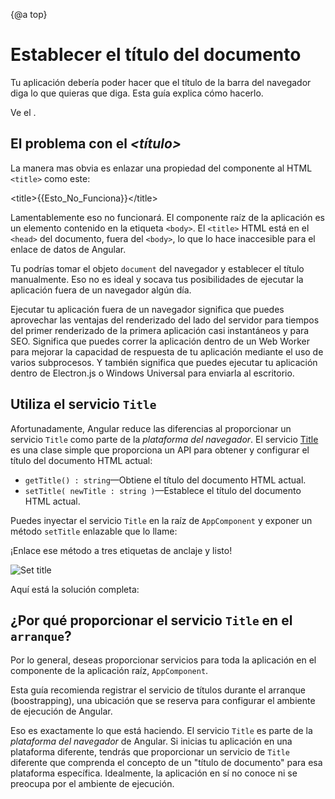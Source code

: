 {@a top}

# Establecer el título del documento

Tu aplicación debería poder hacer que el título de la barra del navegador diga lo que quieras que diga.
Esta guía explica cómo hacerlo.

Ve el <live-example name="set-document-title"></live-example>.

## El problema con el *&lt;título&gt;*

La manera mas obvia es enlazar una propiedad del componente al HTML `<title>` como este:

<code-example format=''>
  &lt;title&gt;{{Esto_No_Funciona}}&lt;/title&gt;
</code-example>

Lamentablemente eso no funcionará. El componente raíz de la aplicación es un elemento contenido en la etiqueta `<body>`. El `<title>` HTML está en el `<head>` del documento, fuera del `<body>`, lo que lo hace inaccesible para el enlace de datos de Angular.

Tu podrías tomar el objeto `document` del navegador y establecer el título manualmente.
Eso no es ideal y socava tus posibilidades de ejecutar la aplicación fuera de un navegador algún día.

<div class="alert is-helpful">

  Ejecutar tu aplicación fuera de un navegador significa que puedes aprovechar las ventajas del renderizado del lado del servidor
  para tiempos del primer renderizado de la primera aplicación casi instantáneos y para SEO. Significa que puedes correr la aplicación
  dentro de un Web Worker para mejorar la capacidad de respuesta de tu aplicación mediante el uso de varios subprocesos. Y también
  significa que puedes ejecutar tu aplicación dentro de Electron.js o Windows Universal para enviarla al escritorio.

</div>

## Utiliza el servicio `Title`

Afortunadamente, Angular reduce las diferencias al proporcionar un servicio `Title` como parte de la *plataforma del navegador*.
El servicio [Title](api/platform-browser/Title) es una clase simple que proporciona un API
para obtener y configurar el título del documento HTML actual:

* `getTitle() : string`&mdash;Obtiene el título del documento HTML actual.
* `setTitle( newTitle : string )`&mdash;Establece el título del documento HTML actual.

Puedes inyectar el servicio `Title` en la raíz de `AppComponent` y exponer un método `setTitle` enlazable que lo llame:

<code-example path="set-document-title/src/app/app.component.ts" region="class" header="src/app/app.component.ts (class)"></code-example>

¡Enlace ese método a tres etiquetas de anclaje y listo!

<div class="lightbox">
  <img src="generated/images/guide/set-document-title/set-title-anim.gif" alt="Set title">
</div>

Aquí está la solución completa:

<code-tabs>
  <code-pane header="src/main.ts" path="set-document-title/src/main.ts"></code-pane>
  <code-pane header="src/app/app.module.ts" path="set-document-title/src/app/app.module.ts"></code-pane>
  <code-pane header="src/app/app.component.ts" path="set-document-title/src/app/app.component.ts"></code-pane>
</code-tabs>

## ¿Por qué proporcionar el servicio `Title` en el `arranque`?

Por lo general, deseas proporcionar servicios para toda la aplicación en el componente de la aplicación raíz, `AppComponent`.

Esta guía recomienda registrar el servicio de títulos durante el arranque (boostrapping),
una ubicación que se reserva para configurar el ambiente de ejecución de Angular.

Eso es exactamente lo que está haciendo.
El servicio `Title` es parte de la *plataforma del navegador* de Angular.
Si inicias tu aplicación en una plataforma diferente,
tendrás que proporcionar un servicio de `Title` diferente que comprenda
el concepto de un "título de documento" para esa plataforma específica.
Idealmente, la aplicación en sí no conoce ni se preocupa por el ambiente de ejecución.

